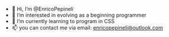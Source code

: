 - 👋 Hi, I’m @EnricoPepineli
- 👀 I’m interested in evolving as a beginning programmer
- 🌱 I’m currently learning to program in CSS
- 📫 you can contact me via email: enricopepineli@outlook.com 
